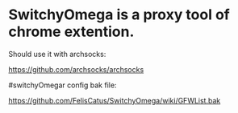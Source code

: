 # SwitchyOmega is a proxy tool of chrome extention.

Should use it with archsocks:

https://github.com/archsocks/archsocks

#switchyOmegar config bak file:

https://github.com/FelisCatus/SwitchyOmega/wiki/GFWList.bak

